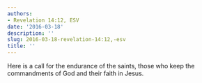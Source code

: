 ```yaml
---
authors:
- Revelation 14:12, ESV
date: '2016-03-18'
description: ''
slug: 2016-03-18-revelation-14:12,-esv
title: ''
---
```

Here is a call for the endurance of the saints, those who keep the commandments of God and their faith in Jesus.



